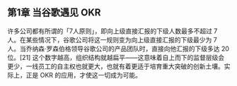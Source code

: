 ## 第1章 当谷歌遇见 OKR

许多公司都有所谓的「7人原则」，即向上级直接汇报的下级人数最多不超过 7 人。在某些情况下，谷歌公司将这一规则变为向上级直接汇报的下级最少为 7 人。当乔纳森·罗森伯格领导谷歌公司的产品团队时，直接向他汇报的下级多达 20 位。[21] 这个数字越高，组织结构就越扁平——这意味着自上而下的监督层级会更少，一线员工的自主权也就更大，也就有着更适于培育重大突破的创新土壤。实际上，正是 OKR 的应用，才使这一切成为可能。